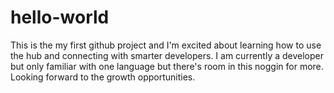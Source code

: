 # hello-world

This is the my first github project and I'm excited about learning how to use the hub and connecting with smarter developers.
I am currently a developer but only familiar with one language but there's room in this noggin for more.
Looking forward to the growth opportunities.
